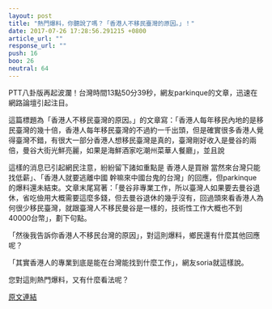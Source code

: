 ```yaml
---
layout: post
title: "熱門爆料，你聽說了嗎？「香港人不移民臺灣的原因。」！"
date: 2017-07-26 17:28:56.291215 +0800
article_url: ""
response_url: ""
push: 16
boo: 26
neutral: 64
---
```


PTT八卦版再起波瀾！台灣時間13點50分39秒，網友parkinque的文章，迅速在網路論壇引起注目。

這篇標題為「香港人不移民臺灣的原因。」的文章寫：「香港人每年移民內地的是移民臺灣的幾十倍，香港人每年移民臺灣的不過約一千出頭，但是確實很多香港人覺得臺灣不錯，有很大一部分香港人想移民臺灣是真的，臺灣剛好收入是曼谷的兩倍，曼谷大街光鮮亮麗，如果是海鮮酒家吃潮州菜華人餐廳」，並且說

這樣的消息已引起網民注意，紛紛留下諸如重點是 香港人是買辦 當然來台灣只能找低薪」、「香港人就要逃離中國 幹嘛來中國台鬼的台灣」的回應，但parkinque的爆料還未結束。文章末尾寫著：「曼谷非專業工作，所以臺灣人如果要去曼谷退休，省吃儉用大概需要這麼多錢，但去曼谷退休的幾乎沒有，回過頭來看香港人為何很少移民臺灣，就跟臺灣人不移民曼谷是一樣的，技術性工作大概也不到40000台幣」，劃下句點。

「然後我告訴你香港人不移民台灣的原因」，對這則爆料，鄉民還有什麼其他回應呢？

「其實香港人的專業到底是能在台灣能找到什麼工作」，網友soria就這樣說。

您對這則熱門爆料，又有什麼看法呢？

<a href = "https://www.ptt.cc/bbs/Gossiping/M.1501048245.A.E66.html">原文連結</a>

